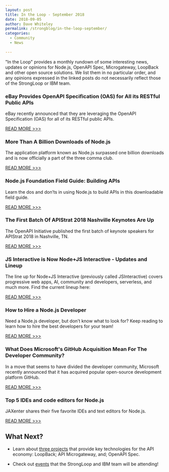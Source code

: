 ```yaml
---
layout: post
title: In the Loop - September 2018
date: 2018-09-05
author: Dave Whiteley
permalink: /strongblog/in-the-loop-september/
categories:
  - Community
  - News
  
---
```


"In the Loop" provides a monthly rundown of some interesting news, updates or opinions for Node.js, OpenAPI Spec, Microgateway, LoopBack and other open source solutions. We list them in no particular order, and any opinions expressed in the linked posts do not necessarily reflect those of the StrongLoop or IBM team.
<!--more-->

### eBay Provides OpenAPI Specification (OAS) for All its RESTful Public APIs

eBay recently announced that they are leveraging the OpenAPI Specification (OAS) for all of its RESTful public APIs.

[READ MORE >>>](https://www.openapis.org/blog/2018/08/14/ebay-provides-openapi-specification-oas-for-all-its-restful-public-apis)

### More Than A Billion Downloads of Node.js

The application platform known as Node.js surpassed one billion downloads and is now officially a part of the three comma club.

[READ MORE >>>](https://medium.com/@nodejs/more-than-a-billion-downloads-of-node-js-952a8a98eb42)

### Node.js Foundation Field Guide: Building APIs

Learn the dos and don’ts in using Node.js to build APIs in this downloadable field guide.

[READ MORE >>>](https://foundation.nodejs.org/wp-content/uploads/sites/50/2018/07/NodeJS_FieldGuide_Building_APIs_FINAL717.pdf)

### The First Batch Of APIStrat 2018 Nashville Keynotes Are Up

The OpenAPI Initiative published  the first batch of keynote speakers for APIStrat 2018 in Nashville, TN. 

[READ MORE >>>](https://www.openapis.org/blog/2018/08/02/APIStrat-2018-Nashville-Keynotes)

### JS Interactive is Now Node+JS Interactive - Updates and Lineup

The line up for Node+JS Interactive (previously called JSInteractive) covers progressive web apps, AI, community and developers, serverless, and much more. Find the current lineup here: 

[READ MORE >>>](https://events.linuxfoundation.org/events/node-js-interactive-2018/)

### How to Hire a Node.js Developer

Need a Node.js developer, but don’t know what to look for? Keep reading to learn how to hire the best developers for your team!

[READ MORE >>>](https://www.techworm.net/2018/08/how-to-hire-node-js-developer.html)

### What Does Microsoft's GitHub Acquisition Mean For The Developer Community?

In a move that seems to have divided the developer community, Microsoft recently announced that it has acquired popular open-source development platform GitHub. 

[READ MORE >>>](https://www.forbes.com/sites/forbestechcouncil/2018/07/30/what-does-microsofts-github-acquisition-mean-for-the-developer-community/#3ca6651c556b)

### Top 5 IDEs and code editors for Node.js

JAXenter shares their five favorite IDEs and text editors for Node.js.

[READ MORE >>>](https://jaxenter.com/top-5-ides-node-js-147667.html)

## What Next?

* Learn about [three projects](https://strongloop.com/projects/) that provide key technologies for the API economy: LoopBack; API Microgateway, and; OpenAPI Spec. 

* Check out [events](https://strongloop.com/events/) that the StrongLoop and IBM team will be attending!
